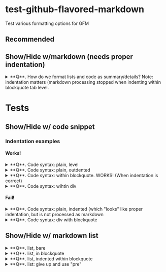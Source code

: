 # test-github-flavored-markdown
Test various formatting options for GFM

## Recommended

## Show/Hide w/markdown (needs proper indentation)

<details class="qa">
  <summary class="question">
    **Q**. How do we format lists and code as summary/details?
    Note: indentation matters (markdown processing stopped when indenting within blockquote tab level.
  </summary>
  <blockquote>
  ```js
  console.log("It works!"); // note: markdown indentation matters
  ```

  And the list?
  - item 1
  - item 2
  - item 3
  </blockquote>
</details>

# Tests

## Show/Hide w/ code snippet

### Indentation examples

#### Works!

<details class="qa">
  <summary class="question">
    **Q**. Code syntax: plain, level
  </summary>
  ```js
  console.log("a");
  ```
</details>

<details class="qa">
  <summary class="question">
    **Q**. Code syntax: plain, outdented
  </summary>
```js
console.log("a");
```
</details>

<details class="qa">
  <summary class="question">
    **Q**. Code syntax: within blockquote. WORKS! (When indentation is correct)
  </summary>
  <blockquote class="answer">
  ```js
  console.log("a");
  ```
  </blockquote>
</details>


<details class="qa">
  <summary class="question">
    **Q**. Code syntax: wihtin div
  </summary>
  <div>
  ```js
  console.log("a");
  ```
  </div>
</details>

#### Fail!

<details class="qa">
  <summary class="question">
    **Q**. Code syntax: plain, indented (which "looks" like proper indentation, but is not processed as markdown
  </summary>
    ```js
    console.log("a");
    ```
</details>


<details class="qa">
  <summary class="question">
    **Q**. Code syntax: div with blockquote
  </summary>
  <div class="answer">
    <blockquote>
    ```js
    console.log("a");
    ```
    </blockquote>
  </div>
</details>

## Show/Hide w/ markdown list

<details class="qa">
  <summary class="question">
    **Q**. list, bare
  </summary>
I see five:

- font color
- first character
  - background-color
  - border-color
  - box-shadow
- background
</details>

<details class="qa">
  <summary class="question">
    **Q**. list, in blockquote
  </summary>
  <blockquote>
I see five:
- font color
- first character
  - background-color
  - border-color
  - box-shadow
- background
  </blockquote>
</details>

<details class="qa">
  <summary class="question">
    **Q**. list, indented within blockquote
  </summary>
  <blockquote>
    I see five:
    - font color
    - first character
      - background-color
      - border-color
      - box-shadow
    - background
  </blockquote>
</details>


<details class="qa">
  <summary class="question">
    **Q**. list: give up and use "pre"
  </summary>
  <pre>
I see five:
- font color
- first character
  - background-color
  - border-color
  - box-shadow
- background
  </pre>
</details>
